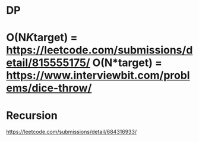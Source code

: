 # DP
O(N*K*target) = https://leetcode.com/submissions/detail/815555175/
O(N*target) = https://www.interviewbit.com/problems/dice-throw/
=
# Recursion
https://leetcode.com/submissions/detail/684316933/